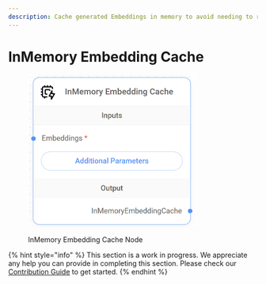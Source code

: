 ```yaml
---
description: Cache generated Embeddings in memory to avoid needing to recompute them.
---
```


# InMemory Embedding Cache

<figure><img src="../../../.gitbook/assets/image (1) (1) (1) (1) (1) (1).png" alt="" width="340"><figcaption><p>InMemory Embedding Cache Node</p></figcaption></figure>

{% hint style="info" %}
This section is a work in progress. We appreciate any help you can provide in completing this section. Please check our [Contribution Guide](https://toi500.gitbook.io/flowise-docs/contributing) to get started.
{% endhint %}
